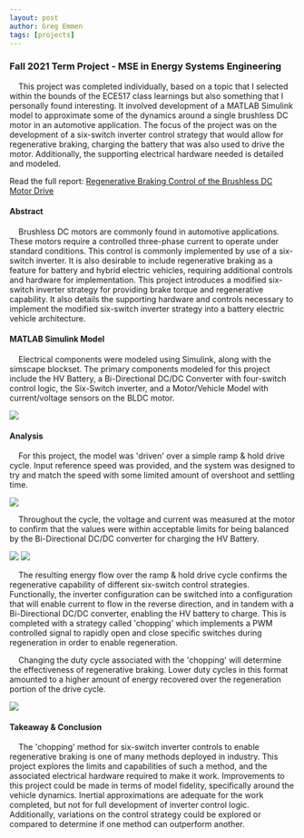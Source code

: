 ```yaml
---
layout: post
author: Greg Emmen
tags: [projects]
---
```


### Fall 2021 Term Project - MSE in Energy Systems Engineering
&nbsp;&nbsp;&nbsp;&nbsp;This project was completed individually, based on a topic that I selected within the bounds of the ECE517 class learnings but also something that I personally found interesting. It involved development of a MATLAB Simulink model to approximate some of the dynamics around a single brushless DC motor in an automotive application. The focus of the project was on the development of a six-switch inverter control strategy that would allow for regenerative braking, charging the battery that was also used to drive the motor. Additionally, the supporting electrical hardware needed is detailed and modeled.

Read the full report: <a href="https://github.com/G-Emmen/G-Emmen.github.io/raw/main/docs/assets/pdf/RegenBrake.pdf" target="_blank">Regenerative Braking Control of the Brushless DC Motor Drive</a>

#### Abstract
&nbsp;&nbsp;&nbsp;&nbsp;Brushless DC motors are commonly found in automotive applications. These motors require a controlled three-phase current to operate under standard conditions. This control is commonly implemented by use of a six-switch inverter. It is also desirable to include regenerative braking as a feature for battery and hybrid electric vehicles, requiring additional controls and hardware for implementation. This project introduces a modified six-switch inverter strategy for providing
brake torque and regenerative capability. It also details the supporting hardware and controls necessary to implement the modified six-switch inverter strategy into a battery electric vehicle architecture.

#### MATLAB Simulink Model
&nbsp;&nbsp;&nbsp;&nbsp;Electrical components were modeled using Simulink, along with the simscape blockset. The primary components modeled for this project include the HV Battery, a Bi-Directional DC/DC Converter with four-switch control logic, the Six-Switch inverter, and a Motor/Vehicle Model with current/voltage sensors on the BLDC motor.

<img src="/assets/img/Regen_SimulinkModel.JPG">

#### Analysis
&nbsp;&nbsp;&nbsp;&nbsp;For this project, the model was 'driven' over a simple ramp & hold drive cycle. Input reference speed was provided, and the system was designed to try and match the speed with some limited amount of overshoot and settling time.

<img src="/assets/img/MtrSpd_v_RefSpd.JPG" class="center">

&nbsp;&nbsp;&nbsp;&nbsp;Throughout the cycle, the voltage and current was measured at the motor to confirm that the values were within acceptable limits for being balanced by the Bi-Directional DC/DC converter for charging the HV Battery.

<img src="/assets/img/Inverter_and_Batt_Volt.JPG" class="center">
<img src="/assets/img/Converter_and_Batt_Curr.JPG" class="center">

&nbsp;&nbsp;&nbsp;&nbsp;The resulting energy flow over the ramp & hold drive cycle confirms the regenerative capability of different six-switch control strategies. Functionally, the inverter configuration can be switched into a configuration that will enable current to flow in the reverse direction, and in tandem with a Bi-Directional DC/DC converter, enabling the HV battery to charge. This is completed with a strategy called 'chopping' which implements a PWM controlled signal to rapidly open and close specific switches during regeneration in order to enable regeneration.

&nbsp;&nbsp;&nbsp;&nbsp;Changing the duty cycle associated with the 'chopping' will determine the effectiveness of regenerative braking. Lower duty cycles in this format amounted to a higher amount of energy recovered over the regeneration portion of the drive cycle.

<img src="/assets/img/Percent_SOC_DC_Comp.JPG" class="center">

#### Takeaway & Conclusion

&nbsp;&nbsp;&nbsp;&nbsp;The 'chopping' method for six-switch inverter controls to enable regenerative braking is one of many methods deployed in industry. This project explores the limits and capabilities of such a method, and the associated electrical hardware required to make it work. Improvements to this project could be made in terms of model fidelity, specifically around the vehicle dynamics. Inertial approximations are adequate for the work completed, but not for full development of inverter control logic. Additionally, variations on the control strategy could be explored or compared to determine if one method can outperform another.
